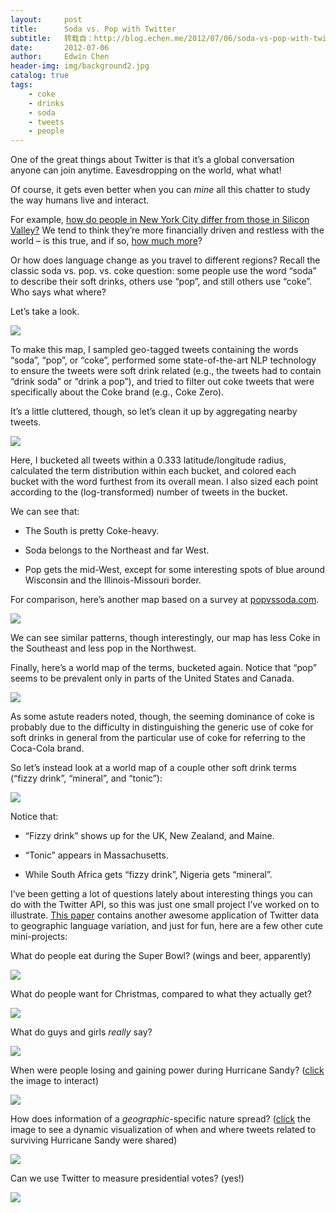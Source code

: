 ```yaml
---
layout:     post
title:      Soda vs. Pop with Twitter
subtitle:   转载自：http://blog.echen.me/2012/07/06/soda-vs-pop-with-twitter/
date:       2012-07-06
author:     Edwin Chen
header-img: img/background2.jpg
catalog: true
tags:
    - coke
    - drinks
    - soda
    - tweets
    - people
---
```


One of the great things about Twitter is that it’s a global conversation anyone can join anytime. Eavesdropping on the world, what what!

Of course, it gets even better when you can *mine* all this chatter to study the way humans live and interact.

For example, [how do people in New York City differ from those in Silicon Valley?](http://blog.echen.me/2011/04/18/twifferences-between-californians-and-new-yorkers) We tend to think they’re more financially driven and restless with the world – is this true, and if so, [how much more](http://blog.echen.me/2011/04/18/twifferences-between-californians-and-new-yorkers)?

Or how does language change as you travel to different regions? Recall the classic soda vs. pop. vs. coke question: some people use the word “soda” to describe their soft drinks, others use “pop”, and still others use “coke”. Who says what where?

Let’s take a look.

[![](http://i.imgur.com/OgNjpqI.png)
](http://i.imgur.com/OgNjpqI.png)

To make this map, I sampled geo-tagged tweets containing the words “soda”, “pop”, or “coke”, performed some state-of-the-art NLP technology to ensure the tweets were soft drink related (e.g., the tweets had to contain “drink soda” or “drink a pop”), and tried to filter out coke tweets that were specifically about the Coke brand (e.g., Coke Zero).

It’s a little cluttered, though, so let’s clean it up by aggregating nearby tweets.

[![](http://i.imgur.com/iWesmoA.png)
](http://i.imgur.com/iWesmoA.png)

Here, I bucketed all tweets within a 0.333 latitude/longitude radius, calculated the term distribution within each bucket, and colored each bucket with the word furthest from its overall mean. I also sized each point according to the (log-transformed) number of tweets in the bucket.

We can see that:

- The South is pretty Coke-heavy.

- Soda belongs to the Northeast and far West.

- Pop gets the mid-West, except for some interesting spots of blue around Wisconsin and the Illinois-Missouri border.


For comparison, here’s another map based on a survey at [popvssoda.com](http://www.popvssoda.com/).

[![](http://i.imgur.com/5jAbC0G.png)
](http://i.imgur.com/5jAbC0G.png)

We can see similar patterns, though interestingly, our map has less Coke in the Southeast and less pop in the Northwest.

Finally, here’s a world map of the terms, bucketed again. Notice that “pop” seems to be prevalent only in parts of the United States and Canada.

[![](http://i.imgur.com/GewG65x.png)
](http://i.imgur.com/GewG65x.png)

As some astute readers noted, though, the seeming dominance of coke is probably due to the difficulty in distinguishing the generic use of coke for soft drinks in general from the particular use of coke for referring to the Coca-Cola brand.

So let’s instead look at a world map of a couple other soft drink terms (“fizzy drink”, “mineral”, and “tonic”):

[![](http://i.imgur.com/R0CASuw.png)
](http://i.imgur.com/R0CASuw.png)

Notice that:

- “Fizzy drink” shows up for the UK, New Zealand, and Maine.

- “Tonic” appears in Massachusetts.

- While South Africa gets “fizzy drink”, Nigeria gets “mineral”.


I’ve been getting a lot of questions lately about interesting things you can do with the Twitter API, so this was just one small project I’ve worked on to illustrate. [This paper](http://www.cc.gatech.edu/~jeisenst/papers/emnlp2010.pdf) contains another awesome application of Twitter data to geographic language variation, and just for fun, here are a few other cute mini-projects:

What do people eat during the Super Bowl? (wings and beer, apparently)

[![](http://i.imgur.com/6D3D4OJ.png)
](https://twitter.com/echen/status/166343879547822080)

What do people want for Christmas, compared to what they actually get?

[![](http://i.imgur.com/rJmfMTA.png)
](https://twitter.com/echen/status/153683967315419136)

What do guys and girls *really* say?

[![](http://i.imgur.com/awPZdyj.png)
](https://twitter.com/echen/status/261667822793551873/photo/1)

When were people losing and gaining power during Hurricane Sandy? ([click](http://blog.echen.me/hurricane-sandy-outages) the image to interact)

[![](http://i.imgur.com/6MzIHww.png)
](http://blog.echen.me/hurricane-sandy-outages)

How does information of a *geographic*-specific nature spread? ([click](http://hurricanesandy.herokuapp.com/) the image to see a dynamic visualization of when and where tweets related to surviving Hurricane Sandy were shared)

[![](http://i.imgur.com/x3Z2Kpe.png)
](http://hurricanesandy.herokuapp.com/)

Can we use Twitter to measure presidential votes? (yes!)

[![](http://i.imgur.com/D7GhNLR.png)
](https://twitter.com/echen/status/265894918382305284/photo/1)
